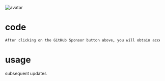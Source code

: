 ![avatar]( e14a5e49e10a4b4f884739c61bfa9bce.png) 

#  code 

 ```python  
After clicking on the GitHub Sponsor button above, you will obtain access permissions to my private code repository ( https://github.com/slowlon/my_code_bar ) to view this blog code. By searching the code number of this blog, you can find the code you need, code number is: 2024020309573764095
 ```  
#  usage 

subsequent updates 

